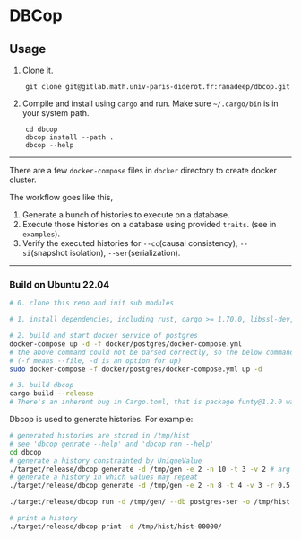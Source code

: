# DBCop

## Usage

1.  Clone it.
```
    git clone git@gitlab.math.univ-paris-diderot.fr:ranadeep/dbcop.git
```

2.  Compile and install using `cargo` and run.
    Make sure `~/.cargo/bin` is in your system path.
```
    cd dbcop
    dbcop install --path .
    dbcop --help
```
---

There are a few `docker-compose` files in `docker` directory to create docker cluster.

The workflow goes like this,

1. Generate a bunch of histories to execute on a database.
2. Execute those histories on a database using provided `traits`. (see in `examples`).
3. Verify the executed histories for `--cc`(causal consistency), `--si`(snapshot isolation), `--ser`(serialization).  

-------

### Build on Ubuntu 22.04

```sh
# 0. clone this repo and init sub modules

# 1. install dependencies, including rust, cargo >= 1.70.0, libssl-dev, docker-compose

# 2. build and start docker service of postgres
docker-compose up -d -f docker/postgres/docker-compose.yml
# the above command could not be parsed correctly, so the below command was used instead 
# (-f means --file, -d is an option for up)
sudo docker-compose -f docker/postgres/docker-compose.yml up -d

# 3. build dbcop
cargo build --release
# There's an inherent bug in Cargo.toml, that is package funty@1.2.0 was not supported any more, a solution was found in https://stackoverflow.com/questions/74556708/internal-dependency-issue-in-rust, and Cargo.toml was updated.

```

Dbcop is used to generate histories. For example:

```sh
# generated histories are stored in /tmp/hist
# see 'dbcop genrate --help' and 'dbcop run --help'
cd dbcop
# generate a history constrainted by UniqueValue
./target/release/dbcop generate -d /tmp/gen -e 2 -n 10 -t 3 -v 2 # arg --key-distrib [uniform | zipf | hotspot] is acceptable, default uniform
# generate a history in which values may repeat
./target/release/dbcop generate -d /tmp/gen -e 2 -n 8 -t 4 -v 3 -r 0.5

./target/release/dbcop run -d /tmp/gen/ --db postgres-ser -o /tmp/hist 127.0.0.1:5432

# print a history
./target/release/dbcop print -d /tmp/hist/hist-00000/
```